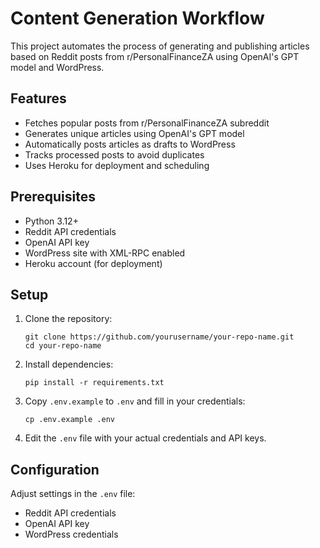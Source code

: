 # Content Generation Workflow

This project automates the process of generating and publishing articles based on Reddit posts from r/PersonalFinanceZA using OpenAI's GPT model and WordPress.

## Features

- Fetches popular posts from r/PersonalFinanceZA subreddit
- Generates unique articles using OpenAI's GPT model
- Automatically posts articles as drafts to WordPress
- Tracks processed posts to avoid duplicates
- Uses Heroku for deployment and scheduling

## Prerequisites

- Python 3.12+
- Reddit API credentials
- OpenAI API key
- WordPress site with XML-RPC enabled
- Heroku account (for deployment)

## Setup

1. Clone the repository:
   ```
   git clone https://github.com/yourusername/your-repo-name.git
   cd your-repo-name
   ```

2. Install dependencies:
   ```
   pip install -r requirements.txt
   ```

3. Copy `.env.example` to `.env` and fill in your credentials:
   ```
   cp .env.example .env
   ```

4. Edit the `.env` file with your actual credentials and API keys.

## Configuration

Adjust settings in the `.env` file:

- Reddit API credentials
- OpenAI API key
- WordPress credentials

